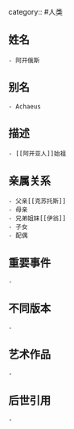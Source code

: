 category:: #人类
## 姓名
	- 阿开俄斯
## 别名
	- Achaeus
## 描述
	- [[阿开亚人]]始祖
## 亲属关系
	- 父亲[[克苏托斯]]
	- 母亲
	- 兄弟姐妹[[伊翁]]
	- 子女
	- 配偶
## 重要事件
	-
## 不同版本
	-
## 艺术作品
	-
## 后世引用
	-
